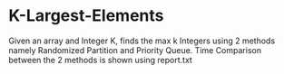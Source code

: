 # K-Largest-Elements
Given an array and Integer K, finds the max k Integers using 2 methods namely Randomized Partition and Priority Queue. Time Comparison between the 2 methods is shown using report.txt
